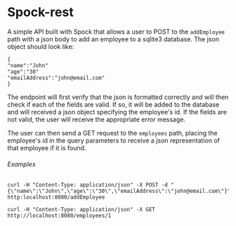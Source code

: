 # Spock-rest

A simple API built with Spock that allows a user to POST to the `addEmployee` path with a json body to add an employee to a sqlite3 database. The json object should look like:
```
{
"name":"John"
"age":"30"
"emailAddress":"john@email.com"
}
```
The endpoint will first verify that the json is formatted correctly and will then check if each of the fields are valid. If so, it will be added to the database and will received a json object specifying the employee's id. If the fields are not valid, the user will receive the appropriate error message.

The user can then send a GET request to the `employees` path, placing the employee's id in the query parameters to receive a json representation of that employee if it is found.

###### Examples
```
curl -H "Content-Type: application/json" -X POST -d "{\"name\":\"John\",\"age\":\"30\",\"emailAddress\":\"john@email.com\"}" http:localhost:8080/addEmployee
```
```
curl -H "Content-Type: application/json" -X GET http://localhost:8080/employees/1
```
